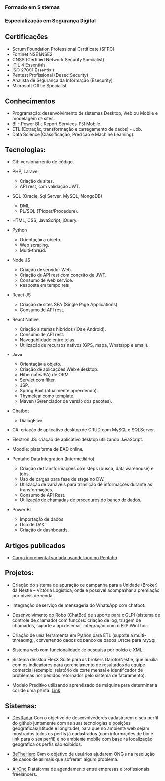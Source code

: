 ### Formado em Sistemas
### Especialização em Segurança Digital

## Certificações
* Scrum Foundation Professional Certificate (SFPC)
* Fortinet NSE1/NSE2
* CNSS (Certified Network Security Specialist)
* ITIL 4 Essentials
* ISO 27001 Essentials
* Pentest Profissional (Desec Security)
* Analista de Segurança da Informação (Esecurity)
* Microsoft Office Specialist

## Conhecimentos
* Programação: desenvolvimento de sistemas Desktop, Web ou Mobile e modelagem de sites.
* BI - Power BI e Report Services-PBI Mobile.
* ETL (Extração, transformação e carregamento de dados) - Job.
* Data Science (Classificação, Predição e Machine Learning).

## Tecnologias:
* Git: versionamento de código.
* PHP, Laravel
	- Criação de sites.
	- API rest, com validação JWT.
* SQL (Oracle, Sql Server, MySQL, MongoDB)
	- DML.
	- PL/SQL (Trigger/Procedure).
* HTML, CSS, JavaScript, jQuery.
* Python
	- Orientação a objeto.
	- Web scraping.
	- Multi-thread.
* Node JS
	- Criação de servidor Web.
	- Criação de API rest com conceito de JWT.
	- Consumo de web service.
	- Resposta em tempo real.
* React JS
	- Criação de sites SPA (Single Page Applications).
	- Consumo de API rest.
* React Native
	- Criação sistemas hibridos (iOs e Android).
	- Consumo de API rest.
	- Navegabilidade entre telas.
	- Utilização de recursos nativos (GPS, mapa, Whatsapp e email).
* Java
	- Orientação a objeto.
	- Criação de aplicações Web e desktop.
	- Hibernate(JPA) de ORM.
	- Servlet com filter.
	- JSP.
	- Spring Boot (atualmente aprendendo).
	- Thymeleaf como template.
	- Maven (Gerenciador de versão dos pacotes).
* Chatbot
	- DialogFlow
	
* C#: criação de aplicativo desktop de CRUD com MySQL e SQLServer.
* Electron JS: criação de aplicativo desktop utilizando JavaScript.
* Moodle: plataforma de EAD online.
* Pentaho Data Integration (Intermediário)
	- Criação de transformações com steps (busca, data warehouse) e jobs.
	- Uso de cargas para fase de stage no DW.
	- Utilização de variáveis para transição de informações durante as transformações.
	- Consumo de API Rest.
	- Utilização de chamadas de procedures do banco de dados.
* Power BI
	- Importação de dados
	- Uso de DAX
	- Criação de dashboards.

## Artigos publicados
* [Carga incremental variada usando loop no Pentaho](https://www.linkedin.com/pulse/pentaho-carga-incremental-variada-usando-loop-matheus-da-cruz/)

## Projetos:
* Criação do sistema de apuração de campanha para a Unidade (Broker) da Nestlé – Victória Logística, onde é possível acompanhar a premiação por níveis de venda.

* Integração de serviço de mensageria do WhatsApp com chatbot.

* Desenvolvimento do Robo (ChatBot) de suporte para o GLPI (sistema de controle de chamado) com funções: criação de log, triagem de chamados, suporte a api de email, integração com o ERP WinThor.

* Criação de uma ferramenta em Python para ETL (suporte a multi-threading), convertendo dados do banco de dados Oracle para MySql.

* Sistema web com funcionalidade de pesquisa por boleto e XML.

* Sistema desktop FlexX Suite para os brokers Garoto/Nestlé, que auxilia com os indicadores para gerenciamento de resultados da equipe comercial (exemplo: relatório de corte mensal e identificador de problemas nos pedidos retornados pelo sistema de faturamento).

* Modelo Preditivo utilizando aprendizado de máquina para determinar a cor de uma planta. [Link](https://github.com/Matheuscruztj/Projeto-IRIS/)

## Sistemas:
* [DevRadar](https://github.com/Matheuscruztj/Semana_Omnistack_10/blob/master/README.md)
Com o objetivo de desenvolvedores cadastrarem o seu perfil do github juntamente com as suas tecnologias e posições geográficas(latitude e longitude), para que no ambiente web sejam mostrados todos os perfis já cadastrados (com informações de bio e link para o seu perfil) e no ambiente mobile com base na localização geográfica os perfis são exibidos.

* [BeTheHero](https://github.com/Matheuscruztj/Semana_Omnistack_11/)
Com o objetivo de usuários ajudarem ONG's na resolução de casos de animais que sofreram algum problema.

* [AirCnc](https://github.com/Matheuscruztj/Semana_Omnistack_9/)
Plataforma de agendamento entre empresas e profissionais freelancers.
